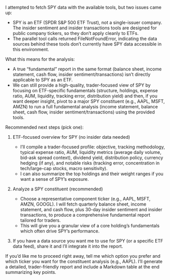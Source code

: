 I attempted to fetch SPY data with the available tools, but two issues came up:

- SPY is an ETF (SPDR S&P 500 ETF Trust), not a single-issuer company. The insider sentiment and insider transactions tools are designed for public company tickers, so they don’t apply cleanly to ETFs.
- The parallel tool calls returned FileNotFoundError, indicating the data sources behind these tools don’t currently have SPY data accessible in this environment.

What this means for the analysis:
- A true “fundamental” report in the same format (balance sheet, income statement, cash flow, insider sentiment/transactions) isn’t directly applicable to SPY as an ETF.
- We can still provide a high-quality, trader-focused view of SPY by focusing on ETF-specific fundamentals (structure, holdings, expense ratio, AUM, liquidity, tracking error, distribution yield) and then, if you want deeper insight, pivot to a major SPY constituent (e.g., AAPL, MSFT, AMZN) to run a full fundamental analysis (income statement, balance sheet, cash flow, insider sentiment/transactions) using the provided tools.

Recommended next steps (pick one):
1) ETF-focused overview for SPY (no insider data needed)
   - I’ll compile a trader-focused profile: objective, tracking methodology, typical expense ratio, AUM, liquidity metrics (average daily volume, bid-ask spread context), dividend yield, distribution policy, currency hedging (if any), and notable risks (tracking error, concentration in tech/large-cap stocks, macro sensitivity).
   - I can also summarize the top holdings and their weight ranges if you want a sense of SPY’s exposure.

2) Analyze a SPY constituent (recommended)
   - Choose a representative component ticker (e.g., AAPL, MSFT, AMZN, GOOGL). I will fetch quarterly balance sheet, income statement, and cash flow, plus 30-day insider sentiment and insider transactions, to produce a comprehensive fundamental report tailored for traders.
   - This will give you a granular view of a core holding’s fundamentals which often drive SPY’s performance.

3) If you have a data source you want me to use for SPY (or a specific ETF data feed), share it and I’ll integrate it into the report.

If you’d like me to proceed right away, tell me which option you prefer and which ticker you want for the constituent analysis (e.g., AAPL). I’ll generate a detailed, trader-friendly report and include a Markdown table at the end summarizing key points.